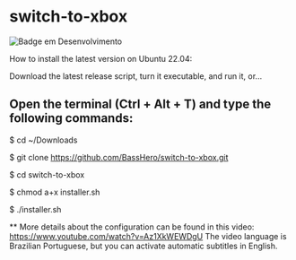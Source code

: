 # switch-to-xbox

![Badge em Desenvolvimento](http://img.shields.io/static/v1?label=Status&message=under%20development&color=GREEN&style=for-the-badge)

How to install the latest version on Ubuntu 22.04:

Download the latest release script, turn it executable, and run it, or...

## Open the terminal (Ctrl + Alt + T) and type the following commands:

$ cd ~/Downloads

$ git clone https://github.com/BassHero/switch-to-xbox.git

$ cd switch-to-xbox

$ chmod a+x installer.sh

$ ./installer.sh

**
More details about the configuration can be found in this video:
https://www.youtube.com/watch?v=Az1XkWEWDgU
The video language is Brazilian Portuguese, but you can activate automatic subtitles in English.


